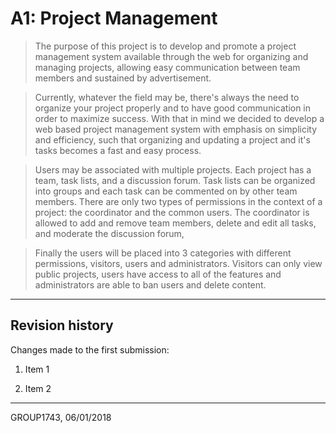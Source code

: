 # A1: Project Management

> The purpose of this project is to develop and promote a project management system available through the web for organizing and managing projects, allowing easy communication between team members and sustained by advertisement.

>Currently, whatever the field may be, there's always the need to organize your project properly and to have good communication in order to maximize success. With that in mind we decided to develop a web based project management system with emphasis on simplicity and efficiency, such that organizing and updating a project and it's tasks becomes a fast and easy process. 

>  Users may be associated with multiple projects. Each project has a team, task lists, and a discussion forum. Task lists can be organized into groups and each task can be commented on by other team members. There are only two types of permissions in the context of a project: the coordinator and the common users. The coordinator is allowed to add and remove team members, delete and edit all tasks, and moderate the discussion forum,

> Finally the users will be placed into 3 categories with different permissions, visitors, users and administrators. Visitors can only view public projects, users have access to all of the features and administrators are able to ban users and delete content.

 
***
 
## Revision history
 
Changes made to the first submission:

1. Item 1

1. Item 2
 
***
 
GROUP1743, 06/01/2018

